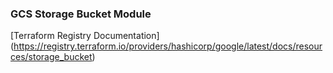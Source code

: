 ### GCS Storage Bucket Module

[Terraform Registry Documentation] (https://registry.terraform.io/providers/hashicorp/google/latest/docs/resources/storage_bucket)



